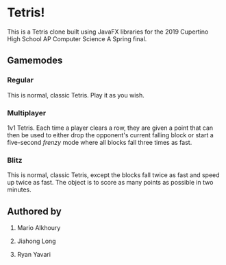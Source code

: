 # Tetris!

This is a Tetris clone built using JavaFX libraries for the 2019 Cupertino High
School AP Computer Science A Spring final.

## Gamemodes

### Regular
This is normal, classic Tetris. Play it as you wish.

### Multiplayer
1v1 Tetris. Each time a player clears a row, they are given a point that can
then be used to either drop the opponent's current falling block or start a
five-second *frenzy* mode where all blocks fall three times as fast.

### Blitz
This is normal, classic Tetris, except the blocks fall twice as fast and speed
up twice as fast. The object is to score as many points as possible in two
minutes.


## Authored by

1. Mario Alkhoury

2. Jiahong Long

3. Ryan Yavari

